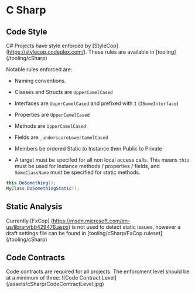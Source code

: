 # C Sharp

## Code Style

C# Projects have style enforced by [StyleCop] (https://stylecop.codeplex.com/). These rules are available in [tooling] (/tooling/cSharp) 

Notable rules enforced are:

* Naming conventions. 
 * Classes and Structs are `UpperCamelCased`
 * Interfaces are `UpperCamelCased` and prefixed with `I`  (`ISomeInterface`) 
 * Properties are `UpperCamelCased`
 * Methods are `UpperCamelCased`
 * Fields are `_underscoreLowerCamelCased`
 
 * Members be ordered Static to Instance then Public to Private

* A target must be specifed for all non local access calls. This means `this` must be used for instance methods / properties / fields, and `SomeClassName` must be specified for static methods.

```c#
this.DoSomething();
MyClass.DoSomethingStatic();
```

## Static Analysis

Currently [FxCop] (https://msdn.microsoft.com/en-us/library/bb429476.aspx) is not used to detect static issues, however a draft settings file can be found in [tooling/cSharp/FxCop.ruleset] (/tooling/cSharp)

## Code Contracts

Code contracts are required for all projects. The enforcment level should be at a minimum of three: 
![Code Contract Level] (/assets/cSharp/CodeContractLevel.jpg)
